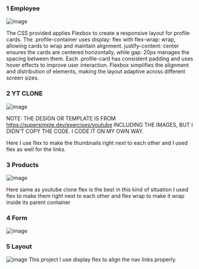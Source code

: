 ### 1 Employee
![image](https://github.com/user-attachments/assets/289fb5de-d152-4bdd-9e41-189d3f0ade95)

The CSS provided applies Flexbox to create a responsive layout for profile cards. The .profile-container uses display: flex with 
flex-wrap: wrap, allowing cards to wrap and maintain alignment. justify-content: center ensures the cards are centered horizontally,
while gap: 20px manages the spacing between them. Each .profile-card has consistent padding and uses hover effects to improve user 
interaction. Flexbox simplifies the alignment and distribution of elements, making the layout adaptive across different screen sizes.

### 2 YT CLONE 
![image](https://github.com/user-attachments/assets/039fa429-f2c9-4524-9639-9a1a6d7855d4)

NOTE: THE DESIGN OR TEMPLATE IS FROM https://supersimple.dev/exercises/youtube INCLUDING THE IMAGES,
      BUT I DIDN'T COPY THE CODE. I CODE IT ON MY OWN WAY.

Here I use flex to make the thumbnails right next to each other and I used flex as well for the links.


### 3 Products
![image](https://github.com/user-attachments/assets/382bb105-f0a8-4087-ba67-0ec0afcc7799)

Here same as youtube clone flex is the best in this kind of situation I used flex to make them right next to each other and
flex wrap to make it wrap inside its parent container

### 4 Form
  ![image](https://github.com/user-attachments/assets/4f55b7b4-993b-4ef1-a13c-3d808bddf8f4)

  ### 5 Layout
  ![image](https://github.com/user-attachments/assets/2204e196-9bea-45d3-8043-a1e0864a807b)
This project I use display flex to align the nav links properly.

